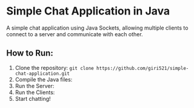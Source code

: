 # Simple Chat Application in Java

A simple chat application using Java Sockets, allowing multiple clients to connect to a server and communicate with each other.

## How to Run:
1. Clone the repository: `git clone https://github.com/giri521/simple-chat-application.git`
2. Compile the Java files:
3. Run the Server:
4. Run the Clients:
5. Start chatting!
